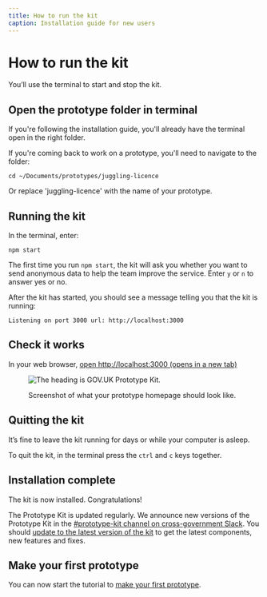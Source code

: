 ```yaml
---
title: How to run the kit
caption: Installation guide for new users
---
```

# How to run the kit

You’ll use the terminal to start and stop the kit.

## Open the prototype folder in terminal

If you're following the installation guide, you'll already have the terminal open in the right folder.

If you're coming back to work on a prototype, you'll need to navigate to the folder:

```
cd ~/Documents/prototypes/juggling-licence
```

Or replace 'juggling-licence' with the name of your prototype.

## Running the kit

In the terminal, enter:
```
npm start
```

The first time you run `npm start`, the kit will ask you whether you want to send anonymous data to help the team improve the service. Enter `y` or `n` to answer yes or no. 

After the kit has started, you should see a message telling you that the kit is running:
```
Listening on port 3000 url: http://localhost:3000
```

## Check it works

In your web browser, <a href="http://localhost:3000" target="_blank">open http://localhost:3000 (opens in a new tab)</a>

<figure>

![The heading is GOV.UK Prototype Kit.](/public/images/docs/prototype-kit-homepage.png)

<figcaption class="govuk-body">Screenshot of what your prototype homepage should look like.</figcaption>
</figure>

## Quitting the kit

It’s fine to leave the kit running for days or while your computer is asleep.

To quit the kit, in the terminal press the `ctrl` and `c` keys together.

## Installation complete

The kit is now installed. Congratulations!

The Prototype Kit is updated regularly. We announce new versions of the Prototype Kit in the [#prototype-kit channel on cross-government Slack](https://ukgovernmentdigital.slack.com/messages/prototype-kit/). You should [update to the latest version of the kit](/docs/updating-the-kit) to get the latest components, new features and fixes.

## Make your first prototype

You can now start the tutorial to [make your first prototype](/docs/make-first-prototype/start).
